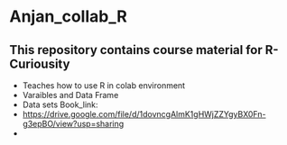 # Anjan_collab_R

## This repository contains course material for R-Curiousity 
- Teaches how to use R in colab environment 
- Varaibles and Data Frame 
- Data sets 
Book_link:
- <https://drive.google.com/file/d/1dovncgAlmK1gHWjZZYgyBX0Fn-g3epBO/view?usp=sharing>
- 
